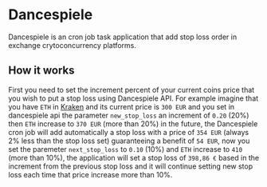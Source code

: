 # Dancespiele

Dancespiele is an cron job task application that add stop loss order in exchange crytoconcurrency platforms.

## How it works

First you need to set the increment percent of your current coins price that you wish to put a stop loss using Dancespiele API.
For example imagine that you have `ETH` in [Kraken](https://www.kraken.com/) and its current price is `300 EUR` and you set in dancespiele api the parameter `new_stop_loss` an increment of `0.20` (20%) then `ETH` increase to `370 EUR` (more than 20%) in the future, the Dancespiele cron job will add automatically a stop loss with a price of `354 EUR` (always 2% less than the stop loss set) guaranteeing a benefit of `54 EUR`, now you set the paremeter `next_stop_loss` to `0.10` (10%) and `ETH` increase to `410` (more than 10%), the application will set a stop loss of `398,86 €` based in the increment from the previous stop loss and it will continue setting new stop loss each time that price increase more than 10%.